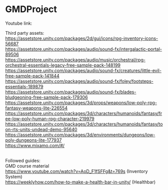 # GMDProject

Youtube link: 
<br />

Third party assets: <br />
https://assetstore.unity.com/packages/2d/gui/icons/rpg-inventory-icons-56687 <br />
https://assetstore.unity.com/packages/audio/sound-fx/intergalactic-portal-89506 <br />
https://assetstore.unity.com/packages/audio/music/orchestral/rpg-orchestral-essentials-legacy-free-sample-pack-148199 <br />
https://assetstore.unity.com/packages/audio/sound-fx/creatures/little-evil-free-sample-pack-141844 <br />
https://assetstore.unity.com/packages/audio/sound-fx/foley/footsteps-essentials-189879 <br />
https://assetstore.unity.com/packages/audio/sound-fx/blades-bludgeoning-free-sample-pack-179306 <br />
https://assetstore.unity.com/packages/3d/props/weapons/low-poly-rpg-fantasy-weapons-lite-226554 <br />
https://assetstore.unity.com/packages/3d/characters/humanoids/fantasy/free-low-poly-human-rpg-character-219979 <br />
https://assetstore.unity.com/packages/3d/characters/humanoids/fantasy/toon-rts-units-undead-demo-95640 <br />
https://assetstore.unity.com/packages/3d/environments/dungeons/low-poly-dungeons-lite-177937 <br />
https://www.mixamo.com/#/ <br /> <br />

Followed guides: <br />
GMD course material <br />
https://www.youtube.com/watch?v=AoD_F1fSFFg&t=769s (Inventory System) <br />
https://weeklyhow.com/how-to-make-a-health-bar-in-unity/ (Healthbar) <br />
